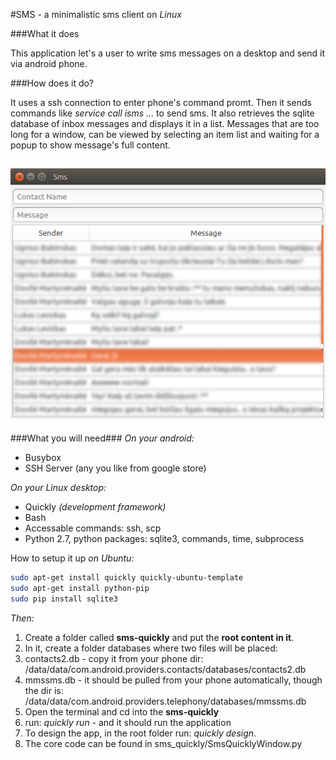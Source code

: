 #SMS - a minimalistic sms client on *Linux*

###What it does

This application let's a user to write sms messages on a desktop and send it via android phone.

###How does it do?

It uses a ssh connection to enter phone's command promt. Then it sends commands like *service call isms ...* to send sms. It also retrieves the sqlite database of inbox messages and displays it in a list. Messages that are too long for a window, can be viewed by selecting an item list and waiting for a popup to show message's full content. 

![Alt text](1.png?raw=true "ScreenShot")
---
###What you will need###
*On your android:*
- Busybox
- SSH Server (any you like from google store)

*On your Linux desktop:*
- Quickly *(development framework)*
- Bash
- Accessable commands: ssh, scp
- Python 2.7, python packages: sqlite3, commands, time, subprocess

How to setup it up *on Ubuntu:*

```bash
sudo apt-get install quickly quickly-ubuntu-template
sudo apt-get install python-pip
sudo pip install sqlite3
```

*Then:*

1. Create a folder called **sms-quickly** and put the **root content in it**.
2. In it, create a folder databases where two files will be placed:
  1. contacts2.db - copy it from your phone dir: /data/data/com.android.providers.contacts/databases/contacts2.db
  2. mmssms.db - it should be pulled from your phone automatically, though the dir is: /data/data/com.android.providers.telephony/databases/mmssms.db
3. Open the terminal and cd into the **sms-quickly**
3. run: *quickly run* - and it should run the application
4. To design the app, in the root folder run: *quickly design*.
5. The core code can be found in sms_quickly/SmsQuicklyWindow.py
